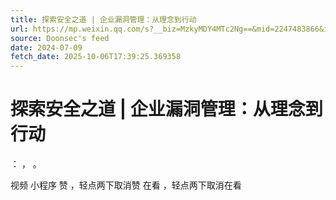 ```yaml
---
title: 探索安全之道 | 企业漏洞管理：从理念到行动
url: https://mp.weixin.qq.com/s?__biz=MzkyMDY4MTc2Ng==&mid=2247483866&idx=1&sn=a434a371190034769cf7ee550d5d0c9c
source: Doonsec's feed
date: 2024-07-09
fetch_date: 2025-10-06T17:39:25.369358
---
```


# 探索安全之道 | 企业漏洞管理：从理念到行动

：
，
。

视频
小程序
赞
，轻点两下取消赞
在看
，轻点两下取消在看